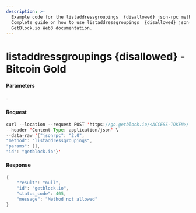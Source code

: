 ```yaml
---
description: >-
  Example code for the listaddressgroupings  {disallowed} json-rpc method.
  Сomplete guide on how to use listaddressgroupings  {disallowed} json-rpc in
  GetBlock.io Web3 documentation.
---
```


# listaddressgroupings {disallowed} - Bitcoin Gold

#### Parameters

\-

#### Request

```java
curl --location --request POST 'https://go.getblock.io/<ACCESS-TOKEN>/' \
--header 'Content-Type: application/json' \ 
--data-raw '{"jsonrpc": "2.0",
"method": "listaddressgroupings",
"params": [],
"id": "getblock.io"}'
```

#### Response

```java
{
    "result": "null",
    "id": "getblock.io",
    "status_code": 405,
    "message": "Method not allowed"
}
```
